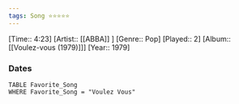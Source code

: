```yaml
---
tags: Song ⭐⭐⭐⭐⭐ 
---
```

[Time:: 4:23]
[Artist:: [[ABBA]] ]
[Genre:: Pop]
[Played:: 2]
[Album:: [[Voulez-vous (1979)]]]
[Year:: 1979]
### Dates
````dataview
TABLE Favorite_Song
WHERE Favorite_Song = "Voulez Vous"
````